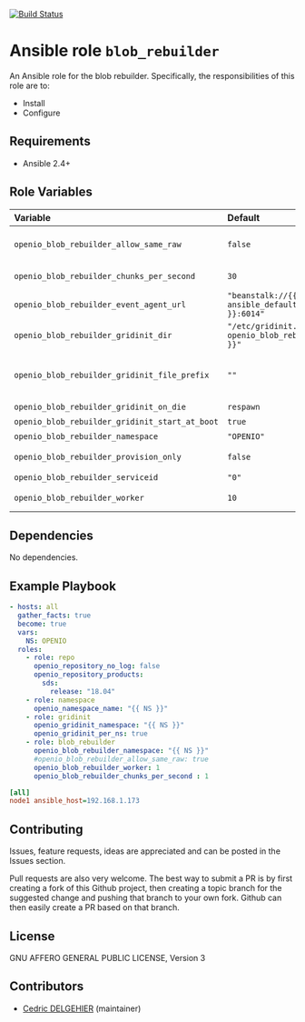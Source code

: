 [![Build Status](https://travis-ci.org/open-io/ansible-role-openio-oio-blob-rebuilder.svg?branch=master)](https://travis-ci.org/open-io/ansible-role-openio-oio-blob-rebuilder)
# Ansible role `blob_rebuilder`

An Ansible role for the blob rebuilder. Specifically, the responsibilities of this role are to:

- Install
- Configure

## Requirements

- Ansible 2.4+

## Role Variables


| Variable   | Default | Comments (type)  |
| :---       | :---    | :---             |
| `openio_blob_rebuilder_allow_same_raw` | `false` | Allow rebuilding a chunk on the original rawx |
| `openio_blob_rebuilder_chunks_per_second` | `30` | Max chunks per second per worker |
| `openio_blob_rebuilder_event_agent_url` | `"beanstalk://{{ ansible_default_ipv4.address }}:6014"` | Read chunks from this file instead of rdir |
| `openio_blob_rebuilder_gridinit_dir` | `"/etc/gridinit.d/{{ openio_blob_rebuilder_namespace }}"` | Path to copy the gridinit conf |
| `openio_blob_rebuilder_gridinit_file_prefix` | `""` | Maybe set it to {{ openio_ecd_namespace }}- for old gridinit's style |
| `openio_blob_rebuilder_gridinit_on_die` | `respawn` | Behaviour on failure |
| `openio_blob_rebuilder_gridinit_start_at_boot` | `true` | Start at system boot |
| `openio_blob_rebuilder_namespace` | `"OPENIO"` | Namespace |
| `openio_blob_rebuilder_provision_only` | `false` | Provision only without restarting services |
| `openio_blob_rebuilder_serviceid` | `"0"` | ID in gridinit |
| `openio_blob_rebuilder_worker` | `10` | Number of worker concurrently |

## Dependencies
No dependencies.

## Example Playbook

```yaml
- hosts: all
  gather_facts: true
  become: true
  vars:
    NS: OPENIO
  roles:
    - role: repo
      openio_repository_no_log: false
      openio_repository_products:
        sds:
          release: "18.04"
    - role: namespace
      openio_namespace_name: "{{ NS }}"
    - role: gridinit
      openio_gridinit_namespace: "{{ NS }}"
      openio_gridinit_per_ns: true
    - role: blob_rebuilder
      openio_blob_rebuilder_namespace: "{{ NS }}"
      #openio_blob_rebuilder_allow_same_raw: true
      openio_blob_rebuilder_worker: 1
      openio_blob_rebuilder_chunks_per_second : 1
```


```ini
[all]
node1 ansible_host=192.168.1.173
```

## Contributing

Issues, feature requests, ideas are appreciated and can be posted in the Issues section.

Pull requests are also very welcome.
The best way to submit a PR is by first creating a fork of this Github project, then creating a topic branch for the suggested change and pushing that branch to your own fork.
Github can then easily create a PR based on that branch.

## License

GNU AFFERO GENERAL PUBLIC LICENSE, Version 3

## Contributors

- [Cedric DELGEHIER](https://github.com/cdelgehier) (maintainer)
